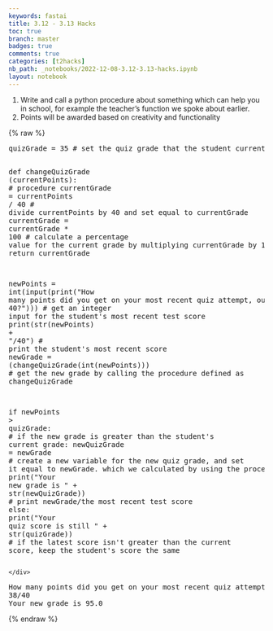 ```yaml
---
keywords: fastai
title: 3.12 - 3.13 Hacks
toc: true
branch: master
badges: true
comments: true
categories: [t2hacks]
nb_path: _notebooks/2022-12-08-3.12-3.13-hacks.ipynb
layout: notebook
---
```


<!--
#################################################
### THIS FILE WAS AUTOGENERATED! DO NOT EDIT! ###
#################################################
# file to edit: _notebooks/2022-12-08-3.12-3.13-hacks.ipynb
-->

<div class="container" id="notebook-container">
        
<div class="cell border-box-sizing text_cell rendered"><div class="inner_cell">
<div class="text_cell_render border-box-sizing rendered_html">
<ol>
<li>Write and call a python procedure about something which can help you in school, for example the teacher’s function we spoke about earlier.</li>
<li>Points will be awarded based on creativity and functionality</li>
</ol>

</div>
</div>
</div>
    {% raw %}
    
<div class="cell border-box-sizing code_cell rendered">
<div class="input">

<div class="inner_cell">
    <div class="input_area">
<div class=" highlight hl-ipython3"><pre><span></span><span class="n">quizGrade</span> <span class="o">=</span> <span class="mi">35</span> <span class="c1"># set the quiz grade that the student currently has to 35</span>

<span class="k">def</span> <span class="nf">changeQuizGrade</span> <span class="p">(</span><span class="n">currentPoints</span><span class="p">):</span> <span class="c1"># procedure</span>
    <span class="n">currentGrade</span> <span class="o">=</span> <span class="n">currentPoints</span> <span class="o">/</span> <span class="mi">40</span> <span class="c1"># divide currentPoints by 40 and set equal to currentGrade</span>
    <span class="n">currentGrade</span> <span class="o">=</span> <span class="n">currentGrade</span> <span class="o">*</span> <span class="mi">100</span> <span class="c1"># calculate a percentage value for the current grade by multiplying currentGrade by 100</span>
    <span class="k">return</span> <span class="n">currentGrade</span> 

<span class="n">newPoints</span> <span class="o">=</span> <span class="nb">int</span><span class="p">(</span><span class="nb">input</span><span class="p">(</span><span class="nb">print</span><span class="p">(</span><span class="s2">&quot;How many points did you get on your most recent quiz attempt, out of 40?&quot;</span><span class="p">)))</span> <span class="c1"># get an integer input for the student&#39;s most recent test score</span>
<span class="nb">print</span><span class="p">(</span><span class="nb">str</span><span class="p">(</span><span class="n">newPoints</span><span class="p">)</span> <span class="o">+</span> <span class="s2">&quot;/40&quot;</span><span class="p">)</span> <span class="c1"># print the student&#39;s most recent score</span>
<span class="n">newGrade</span> <span class="o">=</span> <span class="p">(</span><span class="n">changeQuizGrade</span><span class="p">(</span><span class="nb">int</span><span class="p">(</span><span class="n">newPoints</span><span class="p">)))</span> <span class="c1"># get the new grade by calling the procedure defined as changeQuizGrade</span>

<span class="k">if</span> <span class="n">newPoints</span> <span class="o">&gt;</span> <span class="n">quizGrade</span><span class="p">:</span> <span class="c1"># if the new grade is greater than the student&#39;s current grade:</span>
    <span class="n">newQuizGrade</span> <span class="o">=</span> <span class="n">newGrade</span> <span class="c1"># create a new variable for the new quiz grade, and set it equal to newGrade. which we calculated by using the procedure</span>
    <span class="nb">print</span><span class="p">(</span><span class="s2">&quot;Your new grade is &quot;</span> <span class="o">+</span> <span class="nb">str</span><span class="p">(</span><span class="n">newQuizGrade</span><span class="p">))</span> <span class="c1"># print newGrade/the most recent test score</span>
<span class="k">else</span><span class="p">:</span>
    <span class="nb">print</span><span class="p">(</span><span class="s2">&quot;Your quiz score is still &quot;</span> <span class="o">+</span> <span class="nb">str</span><span class="p">(</span><span class="n">quizGrade</span><span class="p">))</span> <span class="c1"># if the latest score isn&#39;t  greater than the current score, keep the student&#39;s score the same</span>
</pre></div>

    </div>
</div>
</div>

<div class="output_wrapper">
<div class="output">

<div class="output_area">

<div class="output_subarea output_stream output_stdout output_text">
<pre>How many points did you get on your most recent quiz attempt, out of 40?
38/40
Your new grade is 95.0
</pre>
</div>
</div>

</div>
</div>

</div>
    {% endraw %}

</div>
 

